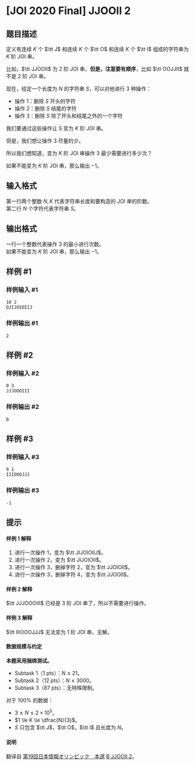 # [JOI 2020 Final] JJOOII 2

## 题目描述

定义有连续 $K$ 个 $\tt J$ 和连续 $K$ 个 $\tt O$ 和连续 $K$ 个 $\tt I$ 组成的字符串为 $K$ 阶 JOI 串。

比如，$\tt JJOOII$ 为 $2$ 阶 JOI 串，**但是，注意要有顺序**，比如 $\tt OOJJII$ 就不是 $2$ 阶 JOI 串。

现在，给定一个长度为 $N$ 的字符串 $S$，可以对他进行 $3$ 种操作：

- 操作 $1$：删除 $S$ 开头的字符
- 操作 $2$：删除 $S$ 结尾的字符
- 操作 $3$：删除 $S$ 除了开头和结尾之外的一个字符

我们要通过这些操作让 $S$ 变为 $K$ 阶 JOI 串。

但是，我们想让操作 $3$ 尽量的少。

所以我们想知道，变为 $K$ 阶 JOI 串操作 $3$ 最少需要进行多少次？

如果不能变为 $K$ 阶 JOI 串，那么输出 $-1$。

## 输入格式

第一行两个整数 $N,K$ 代表字符串长度和要构造的 JOI 串的阶数。         
第二行 $N$ 个字符代表字符串 $S$。

## 输出格式

一行一个整数代表操作 $3$ 的最小进行次数。        
如果不能变为 $K$ 阶 JOI 串，那么输出 $-1$。

## 样例 #1

### 样例输入 #1
```
10 2
OJIJOIOIIJ
```

### 样例输出 #1

```
2
```

## 样例 #2

### 样例输入 #2
```
9 3
JJJOOOIII
```

### 样例输出 #2

```
0
```

## 样例 #3

### 样例输入 #3
```
9 1
IIIOOOJJJ
```

### 样例输出 #3

```
-1
```

## 提示

#### 样例 1 解释

1. 进行一次操作 $1$，变为 $\tt JIJOIOIIJ$。
2. 进行一次操作 $2$，变为 $\tt JIJOIOII$。
3. 进行一次操作 $3$，删掉字符 $2$，变为 $\tt JJOIOII$。
4. 进行一次操作 $3$，删掉字符 $4$，变为 $\tt JJOOII$。

#### 样例 2 解释

$\tt JJJOOOIII$ 已经是 $3$ 阶 JOI 串了，所以不需要进行操作。

#### 样例 3 解释

$\tt IIIOOOJJJ$ 无法变为 $1$ 阶 JOI 串，无解。

#### 数据规模与约定

**本题采用捆绑测试。**

- Subtask 1（1 pts）：$N \le 21$。
- Subtask 2（12 pts）：$N \le 3000$。
- Subtask 3（87 pts）：无特殊限制。

对于 $100\%$ 的数据：

- $3 \le N \le 2 \times 10^5$。
- $1 \le K \le \dfrac{N}{3}$。
- $S$ 只包含 $\tt J$，$\tt O$，$\tt I$ 且长度为 $N$。

#### 说明

翻译自 [第19回日本情報オリンピック　本選](https://www.ioi-jp.org/joi/2019/2020-ho/index.html) [B JJOOII 2](https://www.ioi-jp.org/joi/2019/2020-ho/2020-ho-t2.pdf)。
